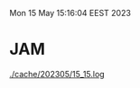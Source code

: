 Mon 15 May 15:16:04 EEST 2023
# JAM
<a href='./cache/202305/15_15.log'>./cache/202305/15_15.log</a>
